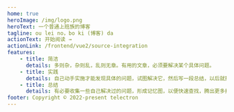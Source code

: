 ```yaml
---
home: true
heroImage: /img/logo.png
heroText: 一个普通上班族的博客
tagline: ou lei no，bo ki (博客) da
actionText: 开始阅读 →
actionLink: /frontend/vue2/source-integration
features:
    - title: 简洁
      details: 多则杂，杂则乱，乱则无章。有用的文章，必须要解决某个具体问题。
    - title: 实践
      details: 自己动手实施才能发现具体的问题，试图解决它，然后写一段总结，以后就按这个总结的套路来。
    - title: 总结
      details: 有必要收集一些自己解决过的问题，形成记忆图，以便快速查找，腾出更多打游戏的时间。
footer: Copyright © 2022-present telectron
---
```

